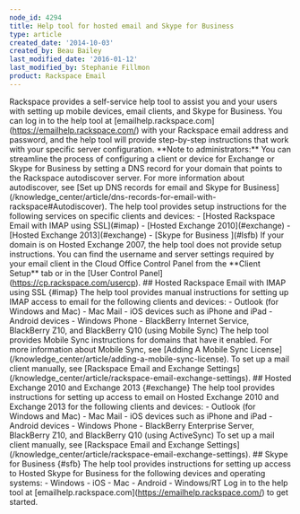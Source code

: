 ```yaml
---
node_id: 4294
title: Help tool for hosted email and Skype for Business
type: article
created_date: '2014-10-03'
created_by: Beau Bailey
last_modified_date: '2016-01-12'
last_modified_by: Stephanie Fillmon
product: Rackspace Email
---
```


Rackspace provides a self-service help tool to assist you and your users
with setting up mobile devices, email clients, and Skype for Business.
You can log in to the help tool at
\[emailhelp.rackspace.com\](https://emailhelp.rackspace.com/) with your
Rackspace email address and password, and the help tool will provide
step-by-step instructions that work with your specific server
configuration. \*\*Note to administrators:\*\* You can streamline the
process of configuring a client or device for Exchange or Skype for
Business by setting a DNS record for your domain that points to the
Rackspace autodiscover server. For more information about autodiscover,
see \[Set up DNS records for email and Skype for
Business\](/knowledge\_center/article/dns-records-for-email-with-rackspace\#Autodiscover).
The help tool provides setup instructions for the following services on
specific clients and devices: - \[Hosted Rackspace Email with IMAP using
SSL\](\#imap) - \[Hosted Exchange 2010\](\#exchange) - \[Hosted Exchange
2013\](\#exchange) - \[Skype for Business \](\#lsfb) If your domain is
on Hosted Exchange 2007, the help tool does not provide setup
instructions. You can find the username and server settings required by
your email client in the Cloud Office Control Panel from the \*\*Client
Setup\*\* tab or in the \[User Control
Panel\](https://cp.rackspace.com/usercp). \#\# Hosted Rackspace Email
with IMAP using SSL {\#imap} The help tool provides manual instructions
for setting up IMAP access to email for the following clients and
devices: - Outlook (for Windows and Mac) - Mac Mail - iOS devices such
as iPhone and iPad - Android devices - Windows Phone - BlackBerry
Internet Service, BlackBerry Z10, and BlackBerry Q10 (using Mobile Sync)
The help tool provides Mobile Sync instructions for domains that have it
enabled. For more information about Mobile Sync, see \[Adding A Mobile
Sync License\](/knowledge\_center/article/adding-a-mobile-sync-license).
To set up a mail client manually, see \[Rackspace Email and Exchange
Settings\](/knowledge\_center/article/rackspace-email-exchange-settings).
\#\# Hosted Exchange 2010 and Exchange 2013 {\#exchange} The help tool
provides instructions for setting up access to email on Hosted Exchange
2010 and Exchange 2013 for the following clients and devices: - Outlook
(for Windows and Mac) - Mac Mail - iOS devices such as iPhone and iPad -
Android devices - Windows Phone - BlackBerry Enterprise Server,
BlackBerry Z10, and BlackBerry Q10 (using ActiveSync) To set up a mail
client manually, see \[Rackspace Email and Exchange
Settings\](/knowledge\_center/article/rackspace-email-exchange-settings).
\#\# Skype for Business {\#sfb} The help tool provides instructions for
setting up access to Hosted Skype for Business for the following devices
and operating systems: - Windows - iOS - Mac - Android - Windows/RT Log
in to the help tool at
\[emailhelp.rackspace.com\](https://emailhelp.rackspace.com/) to get
started.

